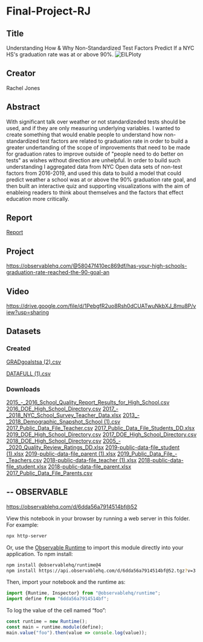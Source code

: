 # Final-Project-RJ

## Title
Understanding How & Why Non-Standardized Test Factors Predict If a NYC HS's graduation rate was at or above 90%. 
![EILPloty](https://user-images.githubusercontent.com/71774252/144546058-edd04e70-7071-49ac-b151-ae9da7bbc080.png)
## Creator
Rachel Jones

## Abstract
With significant talk over weather or not standardizeded tests should be used, and if they are only measuring underlying variables. I wanted to create something that would enable people to understand how non-standardized test factors are related to graduation rate in order to build a greater undertanding of the scope of improvements that need to be made for graduation rates to improve outside of "people need to do better on tests" as wishes without direction are unhelpful. In order to build such understanding I aggregated data from NYC Open data sets of non-test factors from 2016-2019, and used this data to build a model that could predict weather a school was at or above the 90% graduation rate goal, and then built an interactive quiz and supporting visualizations with the aim of enableing readers to think about themselves and the factors that effect education more critically.

## Report
[Report](https://github.com/CMU-Vis-2021/Final-Project-RJ/files/7646755/Report_.FINAL.PROJECT.PAPER.RACHEL.JONES._.Rachel.Jones._.Observable.pdf)

## Project
https://observablehq.com/@58047f410ec869df/has-your-high-schools-graduation-rate-reached-the-90-goal-an

## Video
https://drive.google.com/file/d/1PebgfR2uo8Rsh0dCUATwuNkbXJ_8mu8P/view?usp=sharing
## Datasets
### Created
[GRADgoalstsa (2).csv](https://github.com/CMU-Vis-2021/Final-Project-RJ/files/7646780/GRADgoalstsa.2.csv)

[DATAFULL (1).csv](https://github.com/CMU-Vis-2021/Final-Project-RJ/files/7646782/DATAFULL.1.csv)

### Downloads

[2015_-_2016_School_Quality_Report_Results_for_High_School.csv](https://github.com/CMU-Vis-2021/Final-Project-RJ/files/7646785/2015_-_2016_School_Quality_Report_Results_for_High_School.csv)
[2016_DOE_High_School_Directory.csv](https://github.com/CMU-Vis-2021/Final-Project-RJ/files/7646786/2016_DOE_High_School_Directory.csv)
[2017_-_2018_NYC_School_Survey_Teacher_Data.xlsx](https://github.com/CMU-Vis-2021/Final-Project-RJ/files/7646787/2017_-_2018_NYC_School_Survey_Teacher_Data.xlsx)
[2013_-_2018_Demographic_Snapshot_School (1).csv](https://github.com/CMU-Vis-2021/Final-Project-RJ/files/7646788/2013_-_2018_Demographic_Snapshot_School.1.csv)
[2017_Public_Data_File_Teacher.csv](https://github.com/CMU-Vis-2021/Final-Project-RJ/files/7646789/2017_Public_Data_File_Teacher.csv)
[2017_Public_Data_File_Students_DD.xlsx](https://github.com/CMU-Vis-2021/Final-Project-RJ/files/7646790/2017_Public_Data_File_Students_DD.xlsx)
[2019_DOE_High_School_Directory.csv](https://github.com/CMU-Vis-2021/Final-Project-RJ/files/7646791/2019_DOE_High_School_Directory.csv)
[2017_DOE_High_School_Directory.csv](https://github.com/CMU-Vis-2021/Final-Project-RJ/files/7646792/2017_DOE_High_School_Directory.csv)
[2018_DOE_High_School_Directory.csv](https://github.com/CMU-Vis-2021/Final-Project-RJ/files/7646793/2018_DOE_High_School_Directory.csv)
[2005_-_2020_Quality_Review_Ratings_DD.xlsx](https://github.com/CMU-Vis-2021/Final-Project-RJ/files/7646794/2005_-_2020_Quality_Review_Ratings_DD.xlsx)
[2019-public-data-file_student (1).xlsx](https://github.com/CMU-Vis-2021/Final-Project-RJ/files/7646795/2019-public-data-file_student.1.xlsx)
[2019-public-data-file_parent (1).xlsx](https://github.com/CMU-Vis-2021/Final-Project-RJ/files/7646802/2019-public-data-file_parent.1.xlsx)
[2019_Public_Data_File_-_Teachers.csv](https://github.com/CMU-Vis-2021/Final-Project-RJ/files/7646803/2019_Public_Data_File_-_Teachers.csv)
[2018-public-data-file_teacher (1).xlsx](https://github.com/CMU-Vis-2021/Final-Project-RJ/files/7646808/2018-public-data-file_teacher.1.xlsx)
[2018-public-data-file_student.xlsx](https://github.com/CMU-Vis-2021/Final-Project-RJ/files/7646809/2018-public-data-file_student.xlsx)
[2018-public-data-file_parent.xlsx](https://github.com/CMU-Vis-2021/Final-Project-RJ/files/7646810/2018-public-data-file_parent.xlsx)
[2017_Public_Data_File_Parents.csv](https://github.com/CMU-Vis-2021/Final-Project-RJ/files/7646821/2017_Public_Data_File_Parents.csv)



## -- OBSERVABLE

https://observablehq.com/d/6dda56a7914514bf@52

View this notebook in your browser by running a web server in this folder. For
example:

~~~sh
npx http-server
~~~

Or, use the [Observable Runtime](https://github.com/observablehq/runtime) to
import this module directly into your application. To npm install:

~~~sh
npm install @observablehq/runtime@4
npm install https://api.observablehq.com/d/6dda56a7914514bf@52.tgz?v=3
~~~

Then, import your notebook and the runtime as:

~~~js
import {Runtime, Inspector} from "@observablehq/runtime";
import define from "6dda56a7914514bf";
~~~

To log the value of the cell named “foo”:

~~~js
const runtime = new Runtime();
const main = runtime.module(define);
main.value("foo").then(value => console.log(value));
~~~
